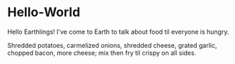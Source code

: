 # Hello-World

Hello Earthlings!
I've come to Earth to talk about food til everyone is hungry. 

Shredded potatoes, carmelized onions, shredded cheese, grated garlic, chopped bacon, more cheese; mix then fry til crispy on all sides. 

